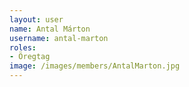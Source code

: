 ```yaml
---
layout: user
name: Antal Márton
username: antal-marton
roles:
- Öregtag
image: /images/members/AntalMarton.jpg
---
```

